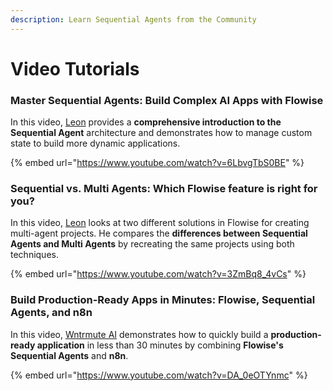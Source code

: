 ```yaml
---
description: Learn Sequential Agents from the Community
---
```


# Video Tutorials

### Master Sequential Agents: Build Complex AI Apps with Flowise

In this video, [Leon](https://x.com/leonvz) provides a **comprehensive introduction to the Sequential Agent** architecture and demonstrates how to manage custom state to build more dynamic applications.

{% embed url="https://www.youtube.com/watch?v=6LbvgTbS0BE" %}

### Sequential vs. Multi Agents: Which Flowise feature is right for you?

In this video, [Leon](https://x.com/leonvz) looks at two different solutions in Flowise for creating multi-agent projects. He compares the **differences between Sequential Agents and Multi Agents** by recreating the same projects using both techniques.

{% embed url="https://www.youtube.com/watch?v=3ZmBq8_4vCs" %}

### Build Production-Ready Apps in Minutes: Flowise, Sequential Agents, and n8n

In this video, [Wntrmute AI](https://www.youtube.com/@WntrmuteAI) demonstrates how to quickly build a **production-ready application** in less than 30 minutes by combining **Flowise's Sequential Agents** and **n8n**.

{% embed url="https://www.youtube.com/watch?v=DA_0eOTYnmc" %}

